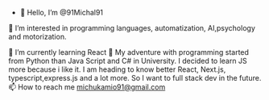 - 👋 Hello, I’m @91Michal91


👀 I’m interested in programming languages, automatization, AI,psychology and motorization.

🌱 I’m currently learning React
 💞️
  My adventure with programming started from Python than Java Script and C# in University.
  I decided to learn JS more  because i like it. 
  I am heading to know better React, Next.js, typescript,express.js and a lot more.
  So I want to full stack dev in the future. 
📫
  How to reach me michukamio91@gmail.com
